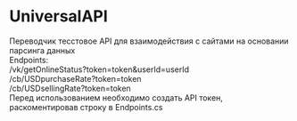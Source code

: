 # UniversalAPI
Переводчик тесстовое API для взаимодействия с сайтами на основании парсинга данных  
Endpoints:  
/vk/getOnlineStatus?token=token&userId=userId   
/cb/USDpurchaseRate?token=token  
/cb/USDsellingRate?token=token  
Перед использованием необходимо создать API токен, раскоментировав строку в Endpoints.cs  
